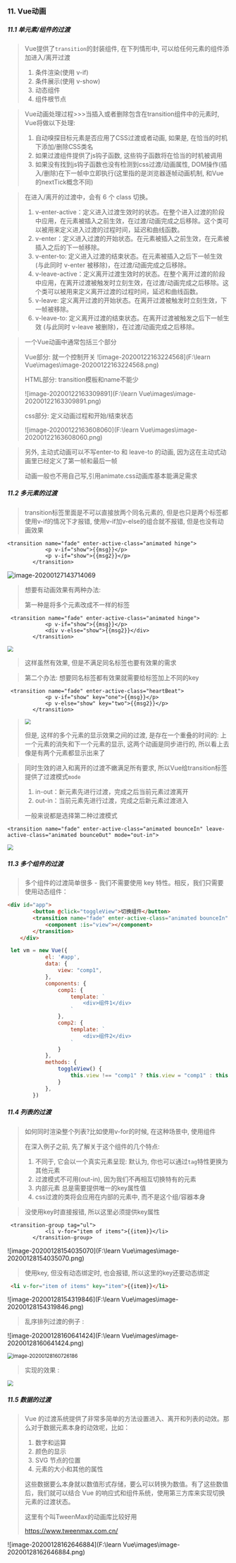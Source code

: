 ### 11. Vue动画

##### 11.1 单元素/组件的过渡

> Vue提供了`transition`的封装组件, 在下列情形中, 可以给任何元素的组件添加进入/离开过渡
>
> 1. 条件渲染(使用 v-if)
> 2. 条件展示(使用 v-show)
> 3. 动态组件
> 4. 组件根节点

> Vue动画处理过程>>>当插入或者删除包含在transition组件中的元素时, Vue将做以下处理:
>
> 1. 自动嗅探目标元素是否应用了CSS过渡或者动画, 如果是, 在恰当的时机下添加/删除CSS类名
> 2. 如果过渡组件提供了js钩子函数, 这些钩子函数将在恰当的时机被调用
> 3. 如果没有找到js钩子函数也没有检测到css过渡/动画属性, DOM操作(插入/删除)在下一帧中立即执行(这里指的是浏览器逐帧动画机制, 和Vue的nextTick概念不同)

> 在进入/离开的过渡中，会有 6 个 class 切换。
>
> 1. v-enter-active：定义进入过渡生效时的状态。在整个进入过渡的阶段中应用，在元素被插入之前生效，在过渡/动画完成之后移除。这个类可以被用来定义进入过渡的过程时间，延迟和曲线函数。
> 2. v-enter：定义进入过渡的开始状态。在元素被插入之前生效，在元素被插入之后的下一帧移除。
> 3. v-enter-to: 定义进入过渡的结束状态。在元素被插入之后下一帧生效 (与此同时 v-enter 被移除)，在过渡/动画完成之后移除。
> 4. v-leave-active：定义离开过渡生效时的状态。在整个离开过渡的阶段中应用，在离开过渡被触发时立刻生效，在过渡/动画完成之后移除。这个类可以被用来定义离开过渡的过程时间，延迟和曲线函数。
> 5. v-leave: 定义离开过渡的开始状态。在离开过渡被触发时立刻生效，下一帧被移除。
> 6. v-leave-to: 定义离开过渡的结束状态。在离开过渡被触发之后下一帧生效 (与此同时 v-leave 被删除)，在过渡/动画完成之后移除。

> 一个Vue动画中通常包括三个部分
>
> Vue部分: 就一个控制开关
> ![image-20200122163224568](F:\learn Vue\images\image-20200122163224568.png)
>
> HTML部分: transition模板和name不能少
>
> ![image-20200122163309891](F:\learn Vue\images\image-20200122163309891.png)
>
> css部分: 定义动画过程和开始/结束状态
>
> ![image-20200122163608060](F:\learn Vue\images\image-20200122163608060.png)

> 另外, 主动式动画可以不写enter-to 和 leave-to 的动画, 因为这在主动式动画里已经定义了第一帧和最后一帧
>
> 动画一般也不用自己写,引用animate.css动画库基本能满足需求

##### 11.2 多元素的过渡

> transition标签里面是不可以直接放两个同名元素的, 但是也只是两个标签都使用v-if的情况下才报错, 使用v-if加v-else的组合就不报错, 但是也没有动画效果

```vue
<transition name="fade" enter-active-class="animated hinge">
            <p v-if="show">{{msg}}</p>
            <p v-if="show">{{msg2}}</p>
        </transition>
```

![image-20200127143714069](C:\Users\王雨波\AppData\Roaming\Typora\typora-user-images\image-20200127143714069.png)

> 想要有动画效果有两种办法:
>
> 第一种是将多个元素改成不一样的标签

```Vue
 <transition name="fade" enter-active-class="animated hinge">
            <p v-if="show">{{msg}}</p>
            <div v-else="show">{{msg2}}</div>
        </transition>
```

<img src="F:\learn Vue\images\不同标签.gif" style="zoom:80%;" />

> 这样虽然有效果, 但是不满足同名标签也要有效果的需求

> 第二个办法: 想要同名标签都有效果就需要给标签加上不同的key

```Vue
 <transition name="fade" enter-active-class="heartBeat">
            <p v-if="show" key="one">{{msg}}</p>
            <p v-else="show" key="two">{{msg2}}</p>
        </transition>
```

> <img src="F:\learn Vue\images\同时存在.gif" style="zoom:80%;" />
>
> 但是, 这样的多个元素的显示效果之间的过渡, 是存在一个重叠的时间的: 上一个元素的消失和下一个元素的显示, 这两个动画是同步进行的, 所以看上去像是有两个元素都显示出来了

> 同时生效的进入和离开的过渡不嫩满足所有要求, 所以Vue给transition标签提供了过渡模式`mode`
>
> 1. in-out：新元素先进行过渡，完成之后当前元素过渡离开
> 2. out-in：当前元素先进行过渡，完成之后新元素过渡进入
>
> 一般来说都是选择第二种过渡模式

```vue
<transition name="fade" enter-active-class="animated bounceIn" leave-active-class="animated bounceOut" mode="out-in">
```

<img src="F:\learn Vue\images\过渡模式.gif" style="zoom:80%;" />

##### 11.3 多个组件的过渡

> 多个组件的过渡简单很多 - 我们不需要使用 key 特性。相反，我们只需要使用动态组件：

```HTML
<div id="app">
        <button @click="toggleView">切换组件</button>
        <transition name="fade" enter-active-class="animated bounceIn" leave-active-class="animated bounceOut" mode="out-in">
            <component :is="view"></component>
        </transition>
    </div>
```

```js
 let vm = new Vue({
            el: '#app',
            data: {
                view: "comp1",
            },
            components: {
                comp1: {
                    template: `
                        <div>组件1</div> 
                    `
                },
                comp2: {
                    template: `
                        <div>组件2</div> 
                    `
                }
            },
            methods: {
                toggleView() {
                    this.view !== "comp1" ? this.view = "comp1" : this.view = "comp2"
                }
            },
        })
```

##### 11.4 列表的过渡

> 如何同时渲染整个列表?比如使用v-for的时候, 在这种场景中, 使用<transition-group>组件
>
> 在深入例子之前, 先了解关于这个组件的几个特点:
>
> 1. 不同于<transition>, 它会以一个真实元素呈现: 默认为<span>, 你也可以通过`tag`特性更换为其他元素
> 2. 过渡模式不可用(out-in), 因为我们不再相互切换特有的元素
> 3. 内部元素 总是需要提供唯一的key属性值
> 4. css过渡的类将会应用在内部的元素中, 而不是这个组/容器本身

> 没使用key时直接报错, 所以这里必须提供key属性

```vue
 <transition-group tag="ul">
            <li v-for="item of items">{{item}}</li>
        </transition-group>
```

![image-20200128154035070](F:\learn Vue\images\image-20200128154035070.png)

> 使用key, 但没有动态绑定时, 也会报错, 所以这里的key还要动态绑定

```html
 <li v-for="item of items" key="item">{{item}}</li>
```

![image-20200128154319846](F:\learn Vue\images\image-20200128154319846.png)

> 乱序排列过渡的例子 :

![image-20200128160641424](F:\learn Vue\images\image-20200128160641424.png)

<img src="F:\learn Vue\images\image-20200128160726186.png" alt="image-20200128160726186" style="zoom:80%;" />

> 实现的效果 : 

<img src="F:\learn Vue\images\乱序排列.gif" style="zoom:80%;" />

##### 11.5 数据的过渡

> Vue 的过渡系统提供了非常多简单的方法设置进入、离开和列表的动效。那么对于数据元素本身的动效呢，比如：
>
> 1. 数字和运算
> 2. 颜色的显示
> 3. SVG 节点的位置
> 4. 元素的大小和其他的属性
>
> 这些数据要么本身就以数值形式存储，要么可以转换为数值。有了这些数值后，我们就可以结合 Vue 的响应式和组件系统，使用第三方库来实现切换元素的过渡状态。
>
> 这里有个叫TweenMax的动画库比较好用
>
> https://www.tweenmax.com.cn/

![image-20200128162646884](F:\learn Vue\images\image-20200128162646884.png)

